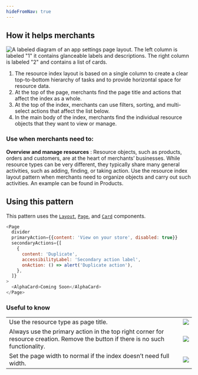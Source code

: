 ```yaml
---
hideFromNav: true
---
```


<div as="HowItHelps">

## How it helps merchants

![A labeled diagram of an app settings page layout. The left column is labeled "1" it contains glanceable labels and descriptions. The right column is labeled "2" and contains a list of cards.](/images/patterns/resource-index-cover-image.png)

1. The resource index layout is based on a single column to create a clear top-to-bottom hierarchy of tasks and to provide horizontal space for resource data.
2. At the top of the page, merchants find the page title and actions that affect the index as a whole.
3. At the top of the index, merchants can use filters, sorting, and multi-select actions that affect the list below.
4. In the main body of the index, merchants find the individual resource objects that they want to view or manage.

<div as="DefinitionTable">

### Use when merchants need to:

**Overview and manage resources**
: Resource objects, such as products, orders and customers, are at the heart of merchants’ businesses. While resource types can be very different, they typically share many general activities, such as adding, finding, or taking action. Use the resource index layout pattern when merchants need to organize objects and carry out such activities. An example can be found in Products.

</div>
</div>
<div as="Usage">

## Using this pattern

This pattern uses the [`Layout`](/components/layout), [`Page`](/components/page), and [`Card`](/components/card) components.

```javascript {"previewContext":"<div style={{ paddingBottom: '2rem' }}>____CODE____</div>", "sandboxContext":""}
<Page
  divider
  primaryAction={{content: 'View on your store', disabled: true}}
  secondaryActions={[
    {
      content: 'Duplicate',
      accessibilityLabel: 'Secondary action label',
      onAction: () => alert('Duplicate action'),
    },
  ]}
>
  <AlphaCard>Coming Soon</AlphaCard>
</Page>
```

</div>
<div as="UsefulToKnow">

### Useful to know

|                                                                                                                                   |                                                  |
| --------------------------------------------------------------------------------------------------------------------------------- | ------------------------------------------------ |
| Use the resource type as page title.                                                                                              | ![](/images/patterns/resource-index-usage-1.png) |
| Always use the primary action in the top right corner for resource creation. Remove the button if there is no such functionality. | ![](/images/patterns/resource-index-usage-2.png) |
| Set the page width to normal if the index doesn’t need full width.                                                                | ![](/images/patterns/resource-index-usage-3.png) |

</div>
